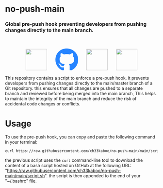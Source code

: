 # no-push-main

### Global pre-push hook preventing developers from pushing changes directly to the main branch.

<br>

<div align="center">

<img src="https://upload.wikimedia.org/wikipedia/commons/thumb/3/3f/Git_icon.svg/97px-Git_icon.svg.png?20220905010122" height="70" width="70"/> &nbsp;&nbsp;&nbsp;&nbsp;&nbsp;
<svg xmlns="http://www.w3.org/2000/svg" height="75" width="75" fill="#2684FF" viewBox="0 0 496 449.8"><path d="M165.9 389.4c0 2-2.3 3.6-5.2 3.6-3.3.3-5.6-1.3-5.6-3.6 0-2 2.3-3.6 5.2-3.6 3-.3 5.6 1.3 5.6 3.6zm-31.1-4.5c-.7 2 1.3 4.3 4.3 4.9 2.6 1 5.6 0 6.2-2 .6-2-1.3-4.3-4.3-5.2-2.6-.7-5.5.3-6.2 2.3zm44.2-1.7c-2.9.7-4.9 2.6-4.6 4.9.3 2 2.9 3.3 5.9 2.6 2.9-.7 4.9-2.6 4.6-4.6-.3-1.9-3-3.2-5.9-2.9zM244.8 0C106.1 0 0 105.3 0 244c0 110.9 69.8 205.8 169.5 239.2 12.8 2.3 17.3-5.6 17.3-12.1 0-6.2-.3-40.4-.3-61.4 0 0-70 15-84.7-29.8 0 0-11.4-29.1-27.8-36.6 0 0-22.9-15.7 1.6-15.4 0 0 24.9 2 38.6 25.8 21.9 38.6 58.6 27.5 72.9 20.9 2.3-16 8.8-27.1 16-33.7-55.9-6.2-112.3-14.3-112.3-110.5 0-27.5 7.6-41.3 23.6-58.9-2.6-6.5-11.1-33.3 2.6-67.9 20.9-6.5 69 27 69 27 20-5.6 41.5-8.5 62.8-8.5 21.3 0 42.8 2.9 62.8 8.5 0 0 48.1-33.6 69-27 13.7 34.7 5.2 61.4 2.6 67.9 16 17.7 25.8 31.5 25.8 58.9 0 96.5-58.9 104.2-114.8 110.5 9.2 7.9 17 22.9 17 46.4 0 33.7-.3 75.4-.3 83.6 0 6.5 4.6 14.4 17.3 12.1C428.2 449.8 496 354.9 496 244 496 105.3 383.5 0 244.8 0zM97.2 344.9c-1.3 1-1 3.3.7 5.2 1.6 1.6 3.9 2.3 5.2 1 1.3-1 1-3.3-.7-5.2-1.6-1.6-3.9-2.3-5.2-1zm-10.8-8.1c-.7 1.3.3 2.9 2.3 3.9 1.6 1 3.6.7 4.3-.7.7-1.3-.3-2.9-2.3-3.9-2-.6-3.6-.3-4.3.7zm32.4 35.6c-1.6 1.3-1 4.3 1.3 6.2 2.3 2.3 5.2 2.6 6.5 1 1.3-1.3.7-4.3-1.3-6.2-2.2-2.3-5.2-2.6-6.5-1zm-11.4-14.7c-1.6 1-1.6 3.6 0 5.9 1.6 2.3 4.3 3.3 5.6 2.3 1.6-1.3 1.6-3.9 0-6.2-1.4-2.3-4-3.3-5.6-2z"/></svg> &nbsp;&nbsp;&nbsp;&nbsp;&nbsp;
 <img src="https://cdn.worldvectorlogo.com/logos/gitlab.svg" height="70" width="70"/> &nbsp;&nbsp;&nbsp;&nbsp;&nbsp;
<img src="https://cdn-icons-png.flaticon.com/512/6125/6125001.png" height="70" width="70"/> 
</div>


This repository contains a script to enforce a pre-push hook, it prevents developers from pushing changes directly to the main/master branch of a Git repository. this ensures that all changes are pushed to a separate branch and reviewed before being merged into the main branch, This helps to maintain the integrity of the main branch and reduce the risk of accidental code changes or conflicts.

# Usage

To use the pre-push hook, you can copy and paste the following command in your terminal:

```sh
curl https://raw.githubusercontent.com/ch33kaboo/no-push-main/main/script.sh >> ~/.bashrc
```

the previous script uses the ```curl``` command-line tool to download the content of a bash script hosted on GitHub at the following URL: "https://raw.githubusercontent.com/ch33kaboo/no-push-main/main/script.sh". the script is then appended to the end of your      "~/.bashrc" file.
